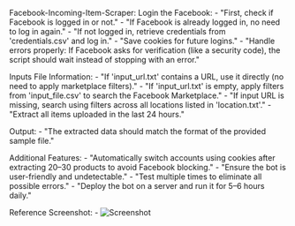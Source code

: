 Facebook-Incoming-Item-Scraper:
  Login the Facebook:
    - "First, check if Facebook is logged in or not."
    - "If Facebook is already logged in, no need to log in again."
    - "If not logged in, retrieve credentials from 'credentials.csv' and log in."
    - "Save cookies for future logins."
    - "Handle errors properly: If Facebook asks for verification (like a security code), the script should wait instead of stopping with an error."

  Inputs File Information:
    - "If 'input_url.txt' contains a URL, use it directly (no need to apply marketplace filters)."
    - "If 'input_url.txt' is empty, apply filters from 'input_file.csv' to search the Facebook Marketplace."
    - "If input URL is missing, search using filters across all locations listed in 'location.txt'."
    - "Extract all items uploaded in the last 24 hours."

  Output:
    - "The extracted data should match the format of the provided sample file."

  Additional Features:
    - "Automatically switch accounts using cookies after extracting 20–30 products to avoid Facebook blocking."
    - "Ensure the bot is user-friendly and undetectable."
    - "Test multiple times to eliminate all possible errors."
    - "Deploy the bot on a server and run it for 5–6 hours daily."

  Reference Screenshot:
    - ![Screenshot](https://github.com/user-attachments/assets/d10eb4d8-1091-4237-87d2-4144e0e8bc93)
